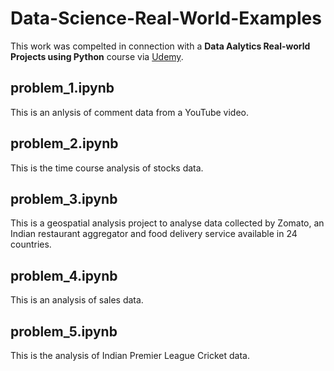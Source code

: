 # Data-Science-Real-World-Examples

This work was compelted in connection with a **Data Aalytics Real-world Projects using Python** course via [Udemy](https://www.udemy.com/course/data-analytics-projects-python/). 

## problem_1.ipynb

This is an anlysis of comment data from a YouTube video.

## problem_2.ipynb

This is the time course analysis of stocks data.

## problem_3.ipynb

This is a geospatial analysis project to analyse data collected by Zomato, an Indian restaurant aggregator and food delivery service available in 24 countries.

## problem_4.ipynb

This is an analysis of sales data.

## problem_5.ipynb

This is the analysis of Indian Premier League Cricket data. 
